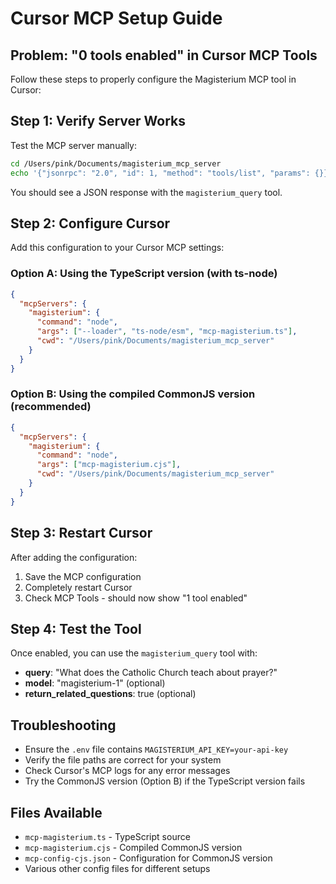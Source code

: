 # Cursor MCP Setup Guide

## Problem: "0 tools enabled" in Cursor MCP Tools

Follow these steps to properly configure the Magisterium MCP tool in Cursor:

## Step 1: Verify Server Works

Test the MCP server manually:
```bash
cd /Users/pink/Documents/magisterium_mcp_server
echo '{"jsonrpc": "2.0", "id": 1, "method": "tools/list", "params": {}}' | node mcp-magisterium.cjs
```

You should see a JSON response with the `magisterium_query` tool.

## Step 2: Configure Cursor

Add this configuration to your Cursor MCP settings:

### Option A: Using the TypeScript version (with ts-node)
```json
{
  "mcpServers": {
    "magisterium": {
      "command": "node",
      "args": ["--loader", "ts-node/esm", "mcp-magisterium.ts"],
      "cwd": "/Users/pink/Documents/magisterium_mcp_server"
    }
  }
}
```

### Option B: Using the compiled CommonJS version (recommended)
```json
{
  "mcpServers": {
    "magisterium": {
      "command": "node",
      "args": ["mcp-magisterium.cjs"],
      "cwd": "/Users/pink/Documents/magisterium_mcp_server"
    }
  }
}
```

## Step 3: Restart Cursor

After adding the configuration:
1. Save the MCP configuration
2. Completely restart Cursor
3. Check MCP Tools - should now show "1 tool enabled"

## Step 4: Test the Tool

Once enabled, you can use the `magisterium_query` tool with:
- **query**: "What does the Catholic Church teach about prayer?"
- **model**: "magisterium-1" (optional)
- **return_related_questions**: true (optional)

## Troubleshooting

- Ensure the `.env` file contains `MAGISTERIUM_API_KEY=your-api-key`
- Verify the file paths are correct for your system
- Check Cursor's MCP logs for any error messages
- Try the CommonJS version (Option B) if the TypeScript version fails

## Files Available

- `mcp-magisterium.ts` - TypeScript source
- `mcp-magisterium.cjs` - Compiled CommonJS version
- `mcp-config-cjs.json` - Configuration for CommonJS version
- Various other config files for different setups 